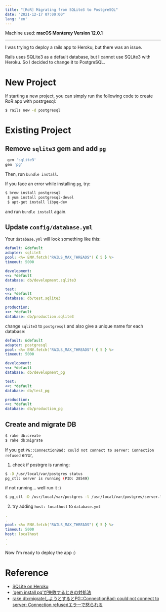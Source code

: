 ```yaml
---
title: "[RoR] Migrating from SQLite3 to PostgreSQL"
date: "2021-12-17 07:00:00"
lang: 'en'
---
```


Machine used: **macOS Monterey Version 12.0.1**

---

I was trying to deploy a rails app to Heroku, but there was an issue.

Rails uses SQLite3 as a default database, but I cannot use SQLite3 with Heroku.
So I decided to change it to PostgreSQL.

# New Project
If starting a new project, you can simply run the following code to create RoR app with postrgesql:
```bash
$ rails new -d postgresql
```

# Existing Project

## Remove `sqlite3` gem and add `pg`

```rb
 gem 'sqlite3' 
gem 'pg'
```

Then, run `bundle install`.


If you face an error while installing `pg`, try:

```bash
$ brew install postgresql
 $ yum install postgresql-devel
 $ apt-get install libpq-dev
```
and run `bundle install` again. 

## Update `config/database.yml`

Your `database.yml` will look something like this:

```yml
default: &default
adapter: sqlite3
pool: <%= ENV.fetch("RAILS_MAX_THREADS") { 5 } %>
timeout: 5000

development:
<<: *default
database: db/development.sqlite3

test:
<<: *default
database: db/test.sqlite3

production:
<<: *default
database: db/production.sqlite3
```

change `sqlite3` to `postgresql` and also give a unique name for each database:

```yml
default: &default
adapter: postgresql
pool: <%= ENV.fetch("RAILS_MAX_THREADS") { 5 } %>
timeout: 5000

development:
<<: *default
database: db/development_pg

test:
<<: *default
database: db/test_pg

production:
<<: *default
database: db/production_pg
```

## Create and migrate DB

```bash
$ rake db:create
$ rake db:migrate
```

If you get `PG::ConnectionBad: could not connect to server: Connection refused` error,

1) check if postrgre is running:
```bash
$ -D /usr/local/var/postgres status
pg_ctl: server is running (PID: 28549)
```
if not running... well run it :)

```bash
$ pg_ctl -D /usr/local/var/postgres -l /usr/local/var/postgres/server.log start
```

2) try adding `host: localhost` to `database.yml`
```yml
.
.
pool: <%= ENV.fetch("RAILS_MAX_THREADS") { 5 } %>
timeout: 5000
host: localhost
.
.
```

Now I'm ready to deploy the app :)

# Reference
- [SQLite on Heroku](https://devcenter.heroku.com/articles/sqlite3)
- ['gem install pg'が失敗するときの対処法](https://qiita.com/tdrk/items/812e7ea763080e147757)
- [rake db:migrateしようとするとPG::ConnectionBad: could not connect to server: Connection refusedエラーで怒られる](https://qiita.com/weedslayer/items/46689b4f6f858f7d2c89)